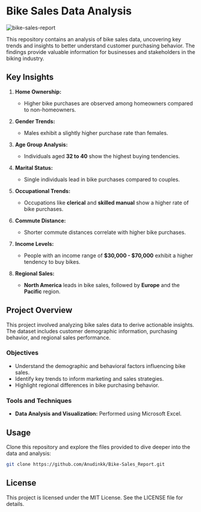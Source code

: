 # Bike Sales Data Analysis

![bike-sales-report](https://github.com/user-attachments/assets/734c018e-5d12-4266-9adf-89d1fa2cd4b1)


This repository contains an analysis of bike sales data, uncovering key trends and insights to better understand customer purchasing behavior. The findings provide valuable information for businesses and stakeholders in the biking industry.

## Key Insights

1. **Home Ownership:**
   - Higher bike purchases are observed among homeowners compared to non-homeowners.

2. **Gender Trends:**
   - Males exhibit a slightly higher purchase rate than females.

3. **Age Group Analysis:**
   - Individuals aged **32 to 40** show the highest buying tendencies.

4. **Marital Status:**
   - Single individuals lead in bike purchases compared to couples.

5. **Occupational Trends:**
   - Occupations like **clerical** and **skilled manual** show a higher rate of bike purchases.

6. **Commute Distance:**
   - Shorter commute distances correlate with higher bike purchases.

7. **Income Levels:**
   - People with an income range of **$30,000 - $70,000** exhibit a higher tendency to buy bikes.

8. **Regional Sales:**
   - **North America** leads in bike sales, followed by **Europe** and the **Pacific** region.

## Project Overview

This project involved analyzing bike sales data to derive actionable insights. The dataset includes customer demographic information, purchasing behavior, and regional sales performance.

### Objectives
- Understand the demographic and behavioral factors influencing bike sales.
- Identify key trends to inform marketing and sales strategies.
- Highlight regional differences in bike purchasing behavior.

### Tools and Techniques
- **Data Analysis and Visualization:** Performed using Microsoft Excel.

## Usage
Clone this repository and explore the files provided to dive deeper into the data and analysis:

```bash
git clone https://github.com/Anudinkk/Bike-Sales_Report.git
```

## License
This project is licensed under the MIT License. See the LICENSE file for details.

